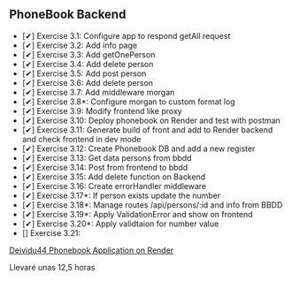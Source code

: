 ## PhoneBook Backend
  - [✔] Exercise 3.1: Configure app to respond getAll request
  - [✔] Exercise 3.2: Add info page
  - [✔] Exercise 3.3: Add getOnePerson
  - [✔] Exercise 3.4: Add delete person
  - [✔] Exercise 3.5: Add post person
  - [✔] Exercise 3.6: Add delete person
  - [✔] Exercise 3.7: Add middleware morgan
  - [✔] Exercise 3.8*: Configure morgan to custom format log
  - [✔] Exercise 3.9: Modify frontend like proxy
  - [✔] Exercise 3.10: Deploy phonebook on Render and test with postman
  - [✔] Exercise 3.11: Generate build of front and add to Render backend and check frontend in dev mode
  - [✔] Exercise 3.12: Create Phonebook DB and add a new register
  - [✔] Exercise 3.13: Get data persons from bbdd
  - [✔] Exercise 3.14: Post from frontend to bbdd
  - [✔] Exercise 3.15: Add delete function on Backend
  - [✔] Exercise 3.16: Create errorHandler middleware
  - [✔] Exercise 3.17*: If person exists update the number
  - [✔] Exercise 3.18*: Manage routes /api/persons/:id and info from BBDD
  - [✔] Exercise 3.19*: Apply ValidationError and show on frontend
  - [✔] Exercise 3.20*: Apply validtaion for number value
  - [] Exercise 3.21: 

  [Deividu44 Phonebook Application on Render](https://fullstackopenpart3-p7oa.onrender.com/)

  Llevaré unas 12,5 horas 